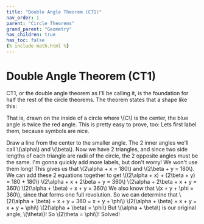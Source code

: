 ```yaml
---
title: "Double Angle Theorem (CT1)"
nav_order: 1
parent: "Circle Theorems"
grand_parent: "Geometry"
has_children: true
has_toc: false
{% include math.html %}
---
```


# Double Angle Theorem (CT1)

CT1, or the double angle theorem as I'll be calling it, is the foundation for half the rest of the circle theorems. The theorem states that a shape like this:

That is, drawn on the inside of a circle where \\(C\\) is the center, the blue angle is twice the red angle.
This is pretty easy to prove, too:
Lets first label them, because symbols are nice.

Draw a line from the center to the smaller angle.
The 2 inner angles we'll call \\(\alpha\\) and \\(\beta\\).
Now we have 2 triangles, and since two side lengths of each triangle are radii of the circle, the 2 opposite angles must be the same.
I'm gonna quickly add more labels, but don't worry! We won't use them long!
This gives us that \\(2\alpha + x = 180\\) and \\(2\beta + y = 180\\). We can add these 2 equations together to get 
\\((2\alpha + x) + (2\beta + y) = 180 + 180\\)
\\(2\alpha + x + 2\beta + y = 360\\)
\\(2\alpha + 2\beta + x + y = 360\\)
\\(2(\alpha + \beta) + x + y = 360\\)
We also know that \\(x + y + \phi = 360\\), since that forms one full revolution. So we can determine that
\\(2(\alpha + \beta) + x + y = 360 = x + y + \phi\\)
\\(2(\alpha + \beta) + x + y = x + y + \phi\\)
\\(2(\alpha + \beta) = \phi\\)
But \\(\alpha + \beta\\) is our original angle, \\(\theta\\)! So \\(2\theta = \phi\\)!
Solved!
